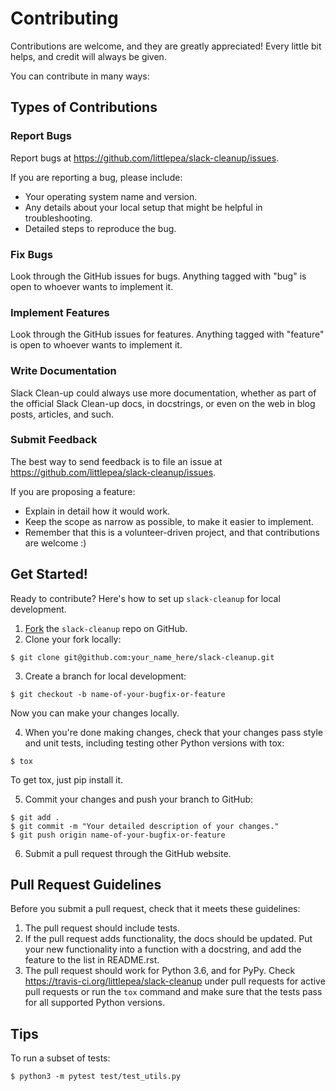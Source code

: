 # Contributing

Contributions are welcome, and they are greatly appreciated! Every
little bit helps, and credit will always be given. 

You can contribute in many ways:

## Types of Contributions

### Report Bugs

Report bugs at https://github.com/littlepea/slack-cleanup/issues.

If you are reporting a bug, please include:

* Your operating system name and version.
* Any details about your local setup that might be helpful in troubleshooting.
* Detailed steps to reproduce the bug.

### Fix Bugs

Look through the GitHub issues for bugs. Anything tagged with "bug"
is open to whoever wants to implement it.

### Implement Features

Look through the GitHub issues for features. Anything tagged with "feature"
is open to whoever wants to implement it.

### Write Documentation

Slack Clean-up could always use more documentation, whether as part of the 
official Slack Clean-up docs, in docstrings, or even on the web in blog posts,
articles, and such.

### Submit Feedback

The best way to send feedback is to file an issue at https://github.com/littlepea/slack-cleanup/issues.

If you are proposing a feature:

* Explain in detail how it would work.
* Keep the scope as narrow as possible, to make it easier to implement.
* Remember that this is a volunteer-driven project, and that contributions
  are welcome :)

## Get Started!

Ready to contribute? Here's how to set up `slack-cleanup` for
local development.

1. [Fork](https://github.com/littlepea/slack-cleanup/fork) the `slack-cleanup` repo on GitHub.
2. Clone your fork locally:

```
$ git clone git@github.com:your_name_here/slack-cleanup.git
```

3. Create a branch for local development:

```
$ git checkout -b name-of-your-bugfix-or-feature
```

Now you can make your changes locally.

4. When you're done making changes, check that your changes pass style and unit
   tests, including testing other Python versions with tox:

```
$ tox
```

To get tox, just pip install it.

5. Commit your changes and push your branch to GitHub:

```
$ git add .
$ git commit -m "Your detailed description of your changes."
$ git push origin name-of-your-bugfix-or-feature
```

6. Submit a pull request through the GitHub website.

## Pull Request Guidelines

Before you submit a pull request, check that it meets these guidelines:

1. The pull request should include tests.
2. If the pull request adds functionality, the docs should be updated. Put
   your new functionality into a function with a docstring, and add the
   feature to the list in README.rst.
3. The pull request should work for Python 3.6, and for PyPy.
   Check https://travis-ci.org/littlepea/slack-cleanup 
   under pull requests for active pull requests or run the `tox` command and
   make sure that the tests pass for all supported Python versions.


## Tips

To run a subset of tests:

```
$ python3 -m pytest test/test_utils.py
```
